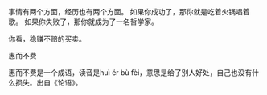 
事情有两个方面，经历也有两个方面。
如果你成功了，那你就是吃着火锅唱着歌。
如果你失败了，那你就成为了一名哲学家。

你看，稳赚不赔的买卖。

惠而不费

惠而不费是一个成语，读音是huì ér bù fèi，意思是给了别人好处，自己也没有什么损失。出自《论语》。